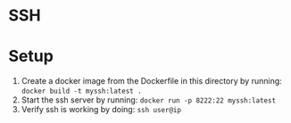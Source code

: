 # SSH
# Setup

1. Create a docker image from the Dockerfile in this directory by running: `docker build -t myssh:latest .`
2.  Start the ssh server by running: `docker run -p 8222:22 myssh:latest`
3. Verify ssh is working by doing: `ssh user@ip`
